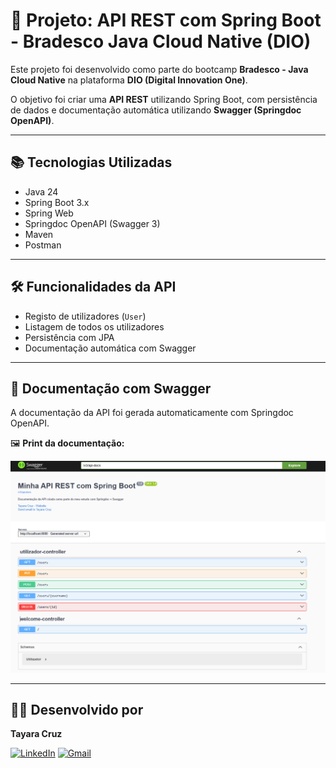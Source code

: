 # 🚀 Projeto: API REST com Spring Boot - Bradesco Java Cloud Native (DIO)

Este projeto foi desenvolvido como parte do bootcamp **Bradesco - Java Cloud Native** na plataforma **DIO (Digital Innovation One)**.

O objetivo foi criar uma **API REST** utilizando Spring Boot, com persistência de dados e documentação automática utilizando **Swagger (Springdoc OpenAPI)**.

---

## 📚 Tecnologias Utilizadas

- Java 24
- Spring Boot 3.x
- Spring Web
- Springdoc OpenAPI (Swagger 3)
- Maven
- Postman

---

## 🛠️ Funcionalidades da API

- Registo de utilizadores (`User`)
- Listagem de todos os utilizadores
- Persistência com JPA
- Documentação automática com Swagger

---

## 📄 Documentação com Swagger

A documentação da API foi gerada automaticamente com Springdoc OpenAPI.

🖼️ **Print da documentação:**

![img.png](img.png)

---

## 👩‍💻 Desenvolvido por

**Tayara Cruz**

[![LinkedIn](https://img.shields.io/badge/-LinkedIn-0A66C2?style=flat&logo=linkedin&logoColor=white)](https://www.linkedin.com/in/tayara-cruz-0b055970/)
[![Gmail](https://img.shields.io/badge/-D14836?style=flat&logo=gmail&logoColor=white)](mailto:tayara.gomes@gmail.com)
